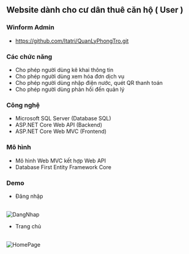 ## Website dành cho cư dân thuê căn hộ ( User ) 

### Winform Admin 
- https://github.com/Itatri/QuanLyPhongTro.git

### Các chức năng
- Cho phép người dùng kê khai thông tin 
- Cho phép người dùng xem hóa đơn dịch vụ 
- Cho phép người dùng nhập điện nước, quét QR thanh toán
- Cho phép người dùng phản hồi đến quản lý 


### Công nghệ

- Microsoft SQL Server (Database SQL)
- ASP.NET Core Web API (Backend)
- ASP.NET Core Web MVC (Frontend)

### Mô hình 
- Mô hình Web MVC kết hợp Web API
- Database First Entity Framework Core

### Demo
- Đăng nhập <br> <br>

![DangNhap](https://github.com/user-attachments/assets/17992d5c-5c1d-4645-b4e7-4f02ed5c330e)


- Trang chủ <br> <br>

![HomePage](https://github.com/user-attachments/assets/f03ae76c-0669-4b22-981c-6805fd3ae0f9)



